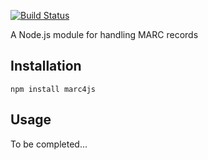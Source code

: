 [![Build Status](https://travis-ci.org/jiaola/marc4js.svg?branch=master)](https://travis-ci.org/jiaola/marc4js)

A Node.js module for handling MARC records

## Installation

```
npm install marc4js

```

## Usage

To be completed...
